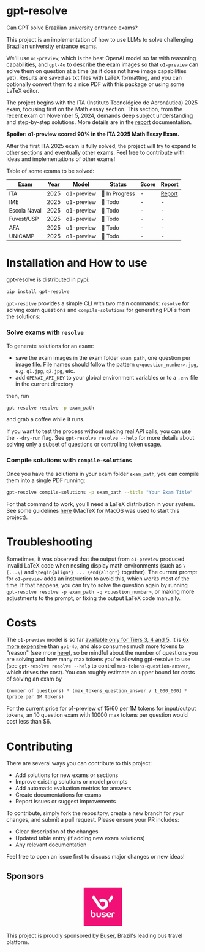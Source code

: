 # gpt-resolve
Can GPT solve Brazilian university entrance exams?

This project is an implementation of how to use LLMs to solve challenging Brazilian university entrance exams.

We'll use `o1-preview`, which is the best OpenAI model so far with reasoning capabilities, and `gpt-4o` to describe the exam images so that `o1-preview` can solve them on question at a time (as it does not have image capabilities yet). Results are saved as txt files with LaTeX formatting, and you can optionally convert them to a nice PDF with this package or using some LaTeX editor.

The project begins with the ITA (Instituto Tecnológico de Aeronáutica) 2025 exam, focusing first on the Math essay section. This section, from the recent exam on November 5, 2024, demands deep subject understanding and step-by-step solutions. More details are in the [report](exams/ita_2025/report.md) documentation. 

**Spoiler: o1-preview scored 90% in the ITA 2025 Math Essay Exam.**

After the first ITA 2025 exam is fully solved, the project will try to expand to other sections and eventually other exams. Feel free to contribute with ideas and implementations of other exams! 

Table of some exams to be solved:

| Exam | Year | Model | Status | Score | Report |
|------|------|-------|--------|-------|--------|
| ITA  | 2025 | o1-preview | 🚧 In Progress | - | [Report](exams/ita_2025/report.md) |
| IME  | 2025 | o1-preview | 📅 Todo | - | - |
| Escola Naval   | 2025 | o1-preview | 📅 Todo | - | - |
| Fuvest/USP | 2025 | o1-preview | 📅 Todo | - | - |
| AFA  | 2025 | o1-preview | 📅 Todo | - | - |
| UNICAMP | 2025 | o1-preview | 📅 Todo | - | - |

# Installation and How to use
gpt-resolve is distributed in pypi:
```bash
pip install gpt-resolve
```

`gpt-resolve` provides a simple CLI with two main commands: `resolve` for solving exam questions and `compile-solutions` for generating PDFs from the solutions:

### Solve exams with `resolve`

To generate solutions for an exam:
- save the exam images in the exam folder `exam_path`, one question per image file. File names should follow the pattern `q<question_number>.jpg`, e.g. `q1.jpg`, `q2.jpg`, etc.
- add `OPENAI_API_KEY` to your global environment variables or to a `.env` file in the current directory

then, run
```bash
gpt-resolve resolve -p exam_path
```
and grab a coffee while it runs.

If you want to test the process without making real API calls, you can use the `--dry-run` flag. See `gpt-resolve resolve --help` for more details about solving only a subset of questions or controlling token usage.


### Compile solutions with `compile-solutions`

Once you have the solutions in your exam folder `exam_path`, you can compile them into a single PDF running:
```bash
gpt-resolve compile-solutions -p exam_path --title "Your Exam Title"
```

For that command to work, you'll need a LaTeX distribution in your system. See some guidelines [here](https://www.tug.org/texlive/) (MacTeX for MacOS was used to start this project).

# Troubleshooting

Sometimes, it was observed that the output from `o1-preview` produced invalid LaTeX code when nesting display math environments (such as `\[...\]` and `\begin{align*} ... \end{align*}` together). The current prompt for `o1-preview` adds an instruction to avoid this, which works most of the time. If that happens, you can try to solve the question again by running `gpt-resolve resolve -p exam_path -q <question_number>`, or making more adjustments to the prompt, or fixing the output LaTeX code manually.

# Costs

The `o1-preview` model is so far [available only for Tiers 3, 4 and 5](https://help.openai.com/en/articles/9824962-openai-o1-preview-and-o1-mini-usage-limits-on-chatgpt-and-the-api). It is [6x more expensive](https://openai.com/api/pricing/) than `gpt-4o`, and also consumes much more tokens to "reason" (see more [here](https://platform.openai.com/docs/guides/reasoning/controlling-costs#controlling-costs)), so be mindful about the number of questions you are solving and how many max tokens you're allowing gpt-resolve to use (see `gpt-resolve resolve --help` to control `max-tokens-question-answer`, which drives the cost). You can roughly estimate an upper bound for costs of solving an exam by 
```
(number of questions) * (max_tokens_question_answer / 1_000_000) * (price per 1M tokens)
```
For the current price for o1-preview of $15/$60 per 1M tokens for input/output tokens, an 10 question exam with 10000 max tokens per question would cost less than $6.

# Contributing

There are several ways you can contribute to this project:

- Add solutions for new exams or sections
- Improve existing solutions or model prompts
- Add automatic evaluation metrics for answers
- Create documentations for exams
- Report issues or suggest improvements

To contribute, simply fork the repository, create a new branch for your changes, and submit a pull request. Please ensure your PR includes:
- Clear description of the changes
- Updated table entry (if adding new exam solutions)
- Any relevant documentation

Feel free to open an issue first to discuss major changes or new ideas!

## Sponsors

<p align="center">
  <a href="https://www.buser.com.br">
    <img src="assets/sponsors/buser-logo.png" alt="Buser Logo" width="100"/>
  </a>
</p>

This project is proudly sponsored by [Buser](https://www.buser.com.br), Brazil's leading bus travel platform.

